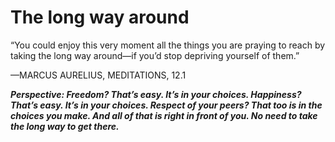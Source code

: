 # The long way around

“You could enjoy this very moment all the things you are praying to reach by taking the long way around—if you’d stop depriving yourself of them.”

—MARCUS AURELIUS, MEDITATIONS, 12.1

***Perspective: Freedom? That’s easy. It’s in your choices. Happiness? That’s easy. It’s in your choices. Respect of your peers? That too is in the choices you make. And all of that is right in front of you. No need to take the long way to get there.***